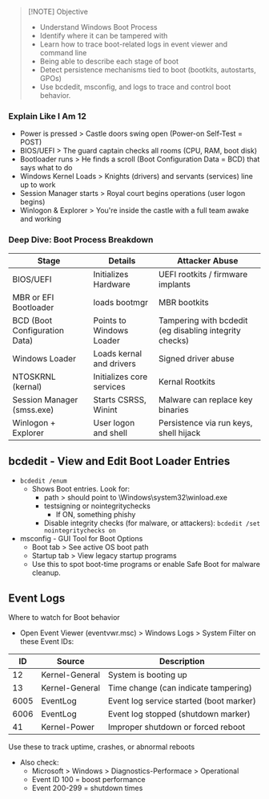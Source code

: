 
> [!NOTE] Objective
> - Understand Windows Boot Process
> - Identify where it can be tampered with
> - Learn how to trace boot-related logs in event viewer and command line
> - Being able to describe each stage of boot
> - Detect persistence mechanisms tied to boot (bootkits, autostarts, GPOs)
> - Use bcdedit, msconfig, and logs to trace and control boot behavior.
### Explain Like I Am 12
- Power is pressed > Castle doors swing open (Power-on Self-Test = POST)
- BIOS/UEFI > The guard captain checks all rooms (CPU, RAM, boot disk)
- Bootloader runs > He finds a scroll (Boot Configuration Data = BCD) that says what to do
- Windows Kernel Loads > Knights (drivers) and servants (services) line up to work
- Session Manager starts > Royal court begins operations (user logon begins)
- Winlogon & Explorer > You're inside the castle with a full team awake and working
### Deep Dive: Boot Process Breakdown

| Stage                         | Details                   | Attacker Abuse                                         |
| ----------------------------- | ------------------------- | ------------------------------------------------------ |
| BIOS/UEFI                     | Initializes Hardware      | UEFI rootkits / firmware implants                      |
| MBR or EFI Bootloader         | loads bootmgr             | MBR bootkits                                           |
| BCD (Boot Configuration Data) | Points to Windows Loader  | Tampering with bcdedit (eg disabling integrity checks) |
| Windows Loader                | Loads kernal and drivers  | Signed driver abuse                                    |
| NTOSKRNL (kernal)             | Initializes core services | Kernal Rootkits                                        |
| Session Manager (smss.exe)    | Starts CSRSS, Winint      | Malware can replace key binaries                       |
| Winlogon + Explorer           | User logon and shell      | Persistence via run keys, shell hijack                 |
## bcdedit - View and Edit Boot Loader Entries
- `bcdedit /enum`
	- Shows Boot entries. Look for:
		- path > should point to \Windows\system32\winload.exe
		- testsigning or nointegritychecks
			- If ON, something phishy
		- Disable integrity checks (for malware, or attackers):
			`bcdedit /set nointegritychecks on`
- msconfig - GUI Tool for Boot Options
	- Boot tab > See active OS boot path
	- Startup tab > View legacy startup programs
	- Use this to spot boot-time programs or enable Safe Boot for malware cleanup.
## Event Logs
Where to watch for Boot behavior
- Open Event Viewer (eventvwr.msc) > Windows Logs > System
Filter on these Event IDs:

| ID   | Source         | Description                             |
| ---- | -------------- | --------------------------------------- |
| 12   | Kernel-General | System is booting up                    |
| 13   | Kernel-General | Time change (can indicate tampering)    |
| 6005 | EventLog       | Event log service started (boot marker) |
| 6006 | EventLog       | Event log stopped (shutdown marker)     |
| 41   | Kernel-Power   | Improper shutdown or forced reboot      |
Use these to track uptime, crashes, or abnormal reboots
- Also check:
	- Microsoft > Windows > Diagnostics-Performace > Operational
	- Event ID 100 = boost performance
	- Event 200-299 = shutdown times

